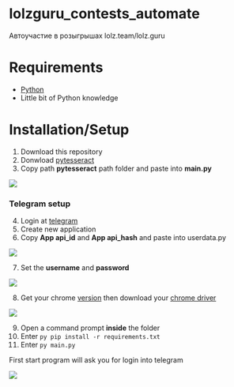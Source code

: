 # lolzguru_contests_automate
Автоучастие в розыгрышах lolz.team/lolz.guru

# Requirements
- [Python](https://www.python.org/downloads/)
- Little bit of Python knowledge


# Installation/Setup
1. Download this repository
2. Donwload [pytesseract](https://github.com/UB-Mannheim/tesseract/wiki)
3. Copy path **pytesseract** path folder and paste into **main.py**
<img src="https://i.imgur.com/n4mG01l.png">

### Telegram setup
4. Login at [telegram](https://my.telegram.org/apps)
5. Create new application
6. Copy **App api_id** and **App api_hash** and paste into userdata.py
<img src="https://i.imgur.com/FFWxp3E.png">

7. Set the **username** and **password**
<img src="https://i.imgur.com/CfHYm2Y.png">

8. Get your chrome [version](https://www.whatismybrowser.com/detect/what-version-of-chrome-do-i-have) then download your [chrome driver](https://chromedriver.chromium.org/downloads)
<img src="https://i.imgur.com/e4FJIS5.png">

9. Open a command prompt **inside** the folder
10. Enter `py pip install -r requirements.txt`
11. Enter `py main.py`

First start program will ask you for login into telegram

<img src="https://i.imgur.com/pYNihZF.png">






